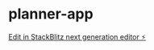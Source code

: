 # planner-app

[Edit in StackBlitz next generation editor ⚡️](https://stackblitz.com/~/github.com/zachary-salyers1/planner-app)